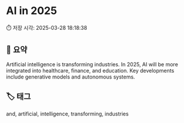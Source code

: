 # AI in 2025

⏱️ 저장 시각: 2025-03-28 18:18:38

## 📌 요약

Artificial intelligence is transforming industries.  In 2025, AI will be more integrated into healthcare, finance, and education.  Key developments include generative models and autonomous systems.

## 🏷️ 태그

and, artificial, intelligence, transforming, industries
